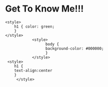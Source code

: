 <font face="Inconsolata" color="green"></font>
<h1> Get To Know Me!!! </h1> 
<head>
  
    <style>
        h1 { color: green; 
        }
    </style>
                <style>
                      body {
                      background-color: #000000;
                      }
                </style>
     <style>
        h1 {
        text-align:center
        }
         </style>
 </head>
 <img src="http://i65.tinypic.com/bit2ko.jpg" alt="" > 
</font>
